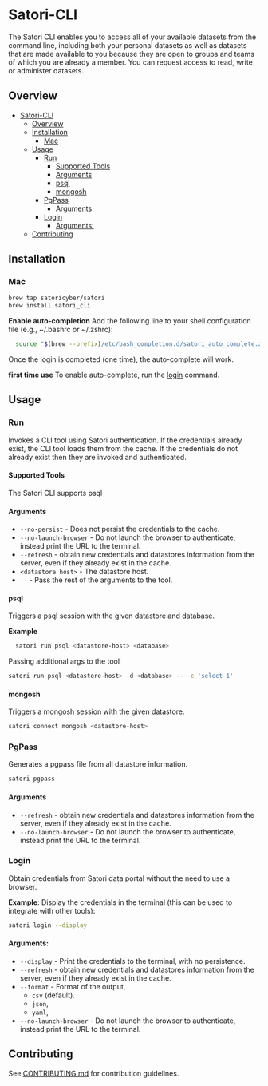 # Satori-CLI 
The Satori CLI enables you to access all of your available datasets from the command line, including both your personal datasets as well as datasets that are made available to you because they are open to groups and teams of which you are already a member. You can request access to read, write or administer datasets.

## Overview
- [Satori-CLI](#satori-cli)
  - [Overview](#overview)
  - [Installation](#installation)
    - [Mac](#mac)
  - [Usage](#usage)
    - [Run](#run)
      - [Supported Tools](#supported-tools)
      - [Arguments](#arguments)
      - [psql](#psql)
      - [mongosh](#mongosh)
    - [PgPass](#pgpass)
      - [Arguments](#arguments-1)
    - [Login](#login)
      - [Arguments:](#arguments-2)
  - [Contributing](#contributing)


## Installation
### Mac
```bash
brew tap satoricyber/satori
brew install satori_cli
```

**Enable auto-completion**
Add the following line to your shell configuration file (e.g., ~/.bashrc or ~/.zshrc):
```bash 
  source "$(brew --prefix)/etc/bash_completion.d/satori_auto_complete.zsh"
```
Once the login is completed (one time), the auto-complete will work.

**first time use**
To enable auto-complete, run the [login](#login) command.

## Usage
### Run
Invokes a CLI tool using Satori authentication.
If the credentials already exist, the CLI tool loads them from the cache. If the credentials do not already exist then they are invoked and authenticated.

#### Supported Tools
The Satori CLI supports psql

#### Arguments
 - `--no-persist` - Does not persist the credentials to the cache.
 - `--no-launch-browser` - Do not launch the browser to authenticate, instead print the URL to the terminal. 
 - `--refresh` - obtain new credentials and datastores information from the server, even if they already exist in the cache.
 -  `<datastore host>` - The datastore host.
 - `--` - Pass the rest of the arguments to the tool.

#### psql
Triggers a psql session with the given datastore and database.

**Example**
```bash
  satori run psql <datastore-host> <database>
```

Passing additional args to the tool
```bash
satori run psql <datastore-host> -d <database> -- -c 'select 1'
```


#### mongosh
Triggers a mongosh session with the given datastore.

``` bash
satori connect mongosh <datastore-host>
```

### PgPass
Generates a pgpass file from all datastore information.
```bash
satori pgpass
```
#### Arguments
  - `--refresh` - obtain new credentials and datastores information from the server, even if they already exist in the cache.
  - `--no-launch-browser` - Do not launch the browser to authenticate, instead print the URL to the terminal. 

### Login
Obtain credentials from Satori data portal without the need to use a browser.

**Example**:
Display the credentials in the terminal (this can be used to integrate with other tools):
```bash
satori login --display
```

#### Arguments: 
 - `--display` - Print the credentials to the terminal, with no persistence.
 - `--refresh` - obtain new credentials and datastores information from the server, even if they already exist in the cache. 
 - `--format` - Format of the output, 
   - `csv` (default).
   - `json`, 
   - `yaml`, 
 - `--no-launch-browser` - Do not launch the browser to authenticate, instead print the URL to the terminal.


## Contributing
See [CONTRIBUTING.md](CONTRIBUTING.md) for contribution guidelines.
